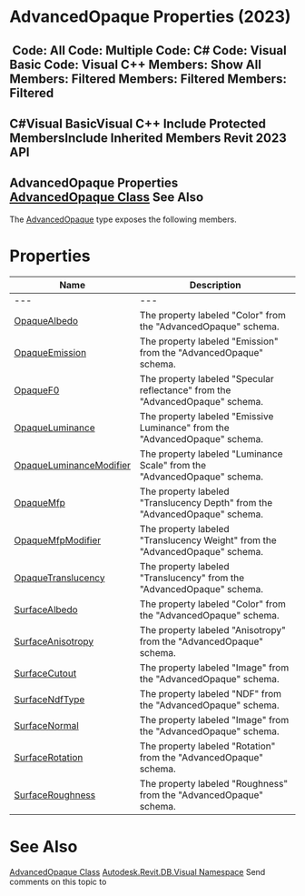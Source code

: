 # AdvancedOpaque Properties (2023)

﻿
 Code: All Code: Multiple Code: C# Code: Visual Basic Code: Visual C++  Members: Show All Members: Filtered Members: Filtered Members: Filtered   
---  
C#Visual BasicVisual C++
Include Protected MembersInclude Inherited Members
Revit 2023 API  
---  
AdvancedOpaque Properties  
[AdvancedOpaque Class](e8a19a97-fc76-71ad-c713-f2a62415475f.md "AdvancedOpaque Class") See Also  
---  
The [AdvancedOpaque](e8a19a97-fc76-71ad-c713-f2a62415475f.md "AdvancedOpaque Class") type exposes the following members.
# Properties
| Name | Description |
| --- | --- |
| --- | --- | --- |
| [OpaqueAlbedo](68e13b86-805a-86ef-c1ed-e650c853dc0e.md "OpaqueAlbedo Property") | The property labeled "Color" from the "AdvancedOpaque" schema. |
| [OpaqueEmission](31d527af-346d-cb2c-44e1-a64d6211af5d.md "OpaqueEmission Property") | The property labeled "Emission" from the "AdvancedOpaque" schema. |
| [OpaqueF0](1a840a92-5e60-2b5c-003a-039ef8c26486.md "OpaqueF0 Property") | The property labeled "Specular reflectance" from the "AdvancedOpaque" schema. |
| [OpaqueLuminance](e22af3ed-bba8-c142-b1c7-41b1a5c4d22c.md "OpaqueLuminance Property") | The property labeled "Emissive Luminance" from the "AdvancedOpaque" schema. |
| [OpaqueLuminanceModifier](72ae5b7f-66b7-e2df-fa64-2e69926ad4d4.md "OpaqueLuminanceModifier Property") | The property labeled "Luminance Scale" from the "AdvancedOpaque" schema. |
| [OpaqueMfp](a11dd6e0-f889-4863-620b-4844462ea85c.md "OpaqueMfp Property") | The property labeled "Translucency Depth" from the "AdvancedOpaque" schema. |
| [OpaqueMfpModifier](31987271-0eee-81f5-af79-356a4298ea2d.md "OpaqueMfpModifier Property") | The property labeled "Translucency Weight" from the "AdvancedOpaque" schema. |
| [OpaqueTranslucency](bfeb55f4-b2a4-10d0-9c75-8ea1beae0e68.md "OpaqueTranslucency Property") | The property labeled "Translucency" from the "AdvancedOpaque" schema. |
| [SurfaceAlbedo](321a1046-0723-1989-8eb0-a00d02864d2e.md "SurfaceAlbedo Property") | The property labeled "Color" from the "AdvancedOpaque" schema. |
| [SurfaceAnisotropy](93afd0e7-2143-dea7-3ee6-e7734f5bf538.md "SurfaceAnisotropy Property") | The property labeled "Anisotropy" from the "AdvancedOpaque" schema. |
| [SurfaceCutout](5e8fa762-d8cc-c114-7745-699c5e81a0da.md "SurfaceCutout Property") | The property labeled "Image" from the "AdvancedOpaque" schema. |
| [SurfaceNdfType](67be5463-3504-076e-4280-a36eaa1d0b1e.md "SurfaceNdfType Property") | The property labeled "NDF" from the "AdvancedOpaque" schema. |
| [SurfaceNormal](f9f4568a-bc6b-f618-5dd3-e79b5fbfa172.md "SurfaceNormal Property") | The property labeled "Image" from the "AdvancedOpaque" schema. |
| [SurfaceRotation](aa03654a-d97e-ee11-838b-3677253d7cc2.md "SurfaceRotation Property") | The property labeled "Rotation" from the "AdvancedOpaque" schema. |
| [SurfaceRoughness](0093b0c5-8696-f4bb-571c-7836db9849b4.md "SurfaceRoughness Property") | The property labeled "Roughness" from the "AdvancedOpaque" schema. |

# See Also
[AdvancedOpaque Class](e8a19a97-fc76-71ad-c713-f2a62415475f.md "AdvancedOpaque Class")
[Autodesk.Revit.DB.Visual Namespace](f5a10581-6ac2-be19-0e32-f87d05bc8b83.md "Autodesk.Revit.DB.Visual Namespace")
Send comments on this topic to 